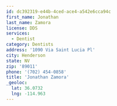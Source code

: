 ```yaml
---
id: dc392319-e44b-4ced-ace4-a542e6cca94c
first_name: Jonathan
last_name: Zamora
license: DDS
services:
  - Dentist
category: Dentists
address: '1090 Via Saint Lucia Pl'
city: Henderson
state: NV
zip: '89011'
phone: '(702) 454-0858'
title: 'Jonathan Zamora'
_geoloc:
  lat: 36.0732
  lng: -114.963
---
```

